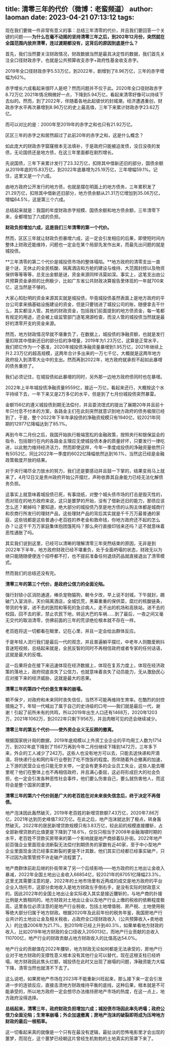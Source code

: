 title: 清零三年的代价（微博：老蛮频道）
author: laoman
date: 2023-04-21 07:13:12
tags:
---

现在我们要做一件非常有意义的事：总结三年清零的代价，<!--more-->并且我们要回答一个关键的问题——**为什么在毫不动摇的坚持清零三年之后，到202年12月份，突然就在全国范围内放弃清零，连过渡期都没有，这背后的原因到底是什么？**

首先，我们当然要关注财政情况，财政数据当然是最具决定性的数据，我们首先关注全口径财政赤字，也就是公共预算收支赤字+政府性基金收支赤字。

2019年全口径财政赤字5.53万亿，到2022年，剧增到了8.96万亿，三年的赤字增幅为62%。

赤字增长六成看起来很吓人是吧？然而问题并不仅于此。2020年全口径财政赤字8.72万亿 2021年情况稍微好一点，下降到5.94万亿，看起来清零好像可以持续下去似的。然而，到了2022年，伴随着各地此起彼伏的封城潮，经济遭遇重创，财政赤字水平再次暴增到8.96万亿的史上最高值，三年下来累计财政赤字23.62万亿。

而可以对比的是：2000年至2019年的赤字之和也只有21.92万亿。

区区三年的赤字之和居然超过了此前20年的赤字之和，这是什么概念？

如此庞大的财政赤字窟窿根本无法填补，于是政府只能被迫发债，没日没夜的发债，无论国债还是地方债，在这三年里面都在剧烈增长。

先说国债，三年下来累计发行了23.32万亿，扣除其中借新还旧的部分，国债余额从2019年底的15.83万亿，到2022年底暴增为25.19万亿，三年增幅59.1%。记住，这里又是一个六成。

由地方政府公开发行的地方债，也就是摆在明面上的地方债务，三年累积发了21.29万亿，扣除其中借新还旧部分，地方债余额从21.31万亿增加到35.06万亿，增幅64.5%，这是第三个六成。

总结起来就是：我国的年度财政赤字规模、国债余额和地方债余额，三年清零下来，全都增加了六成的负担。

**财政负担增加六成，这是我们三年清零的第一个代价。**

然而，区区三年就让财政负担暴增六成，这一定会引发相应的后果，即使短时间内整体上财政还能维持，问题也一定会在某个局部先发作出来，而最先出问题的就是城投债。

**三年清零的第二个代价是城投债市场的整体塌陷。**地方政府的清零支出一直是个谜，无休止的全民核酸、隔离酒店和方舱的建设与维持、大范围封控以及物资保供等等等等，总支出金额是谜，资金来源同样讳莫如深。事实上，这笔支出由公共预算资金承担的比例极少，比如广东省公共财政决算报告里体现的一年就700来亿，这当然是不够的。

大家心知肚明的资金来源其实就是城投债，毕竟城投债虽然表面上是地方政府的平台公司拿来搞基础设施建设的资金，但是只要钱进了城投公司的账，随便拿去干什么，其实都没人管。其他的财政资金，包括我们前面提到的地方债资金，每一笔都有规定的用途，还会被上级监管部门逐笔溯源检查，而没人管的城投债当然就是最好的清零开支的资金来源。

然而，地方财政情况早就不堪重负了，在数据上，城投债的净融资额，也就是发行量扣除其中借新还旧的部分后的净增量，2019年为1.23万亿，这算是正常水平，我们把它作为一个基准，2020年城投债净融资量暴增到1.95万亿，2021年继续上升2.23万亿的超高规模，这两年合计多出来的一万七千亿，大概就是这两年地方政府投入到清零大业中的支出。然而再到2022年，地方政府就承担不起如此暴增的债务重担了。

我们必须记住，在城投债如此暴增的同时，另外那一边地方政府债同时也在暴增。

2022年上半年城投债净融资量9559亿，接近一万亿，看起来还行，大概按这个水平持续下去，一年下来又是2万多亿的水平，但是到了七月份城投债突然暴雷。

金额156亿的遵义城投债到期无法偿付，并且耍流氓式的提出了展期20年并且前十年只付息不付本的方案，各路金主们在此刻突然就意识到地方政府的债务极限已经到了，于是，整个2022年下半年承投债的净融资规模只有1940亿，较2021年同期的12977亿降幅达到了85.1%。

再到今年二月份之后，我国开始执行极端宽松的金融政策，按照央行和银保监会的指令，包括银行在内的各路金主理应无使城投债本身的质量好坏，只要发行一律吃进，以此勉力维持经济活力，然而即使这样，今年一季度成投债的净融资量依然只有5052亿，同比2022年一季度的6022亿降幅依然达到16.1%，当然这已经是金融政策极度开放的结果。

对于央行竭尽全力放水的努力，我们还是要感动并且鼓一下掌的，结果变局马上就来了，4月12日又是贵州政府开始公开摆烂，声称依靠其自身能力已经无法化解债务负担。

这事实上就意味着城投债已死，有事烧纸，对整个城头债市场的打击是毁灭性的，而对现在的地方政府来说，这只是噩梦的开始，没有了借新还旧的能力，那债应该怎么还？赖掉吗？要知道，绝大部分的城投债乃至是地方债的认购主体都是城商行和农商行所发行的理财产品，这些理财产品的背后其实就是千千万万最普通的家庭，这些钱都是这些普通小老百姓的养老金和救命钱，你地方政府还不起的怎么办？让这千千万万家庭集体抱团饿死吗？那么央行直接印钱来还吗？这不就意味着恶性通胀了吗。

其实我们说到这里，已经可以清晰的理解清零三年突然结束的原因，无非是到2022年下半年，地方政府财政已经不堪重负，处于全面坍塌的状态，财政无以为继只能随随便便连个招呼都不打，也不提前准备任何退烧药品就直接退出了清零模式。

然而我们的总结还没有完。

**清零三年的第三个代价，是政府公信力的全面沦陷。**

强行封锁小区消防通道，棒杀宠物猫狗，朝令夕改，早上说不封城，下午就封，踢破门入室消杀，天价隔离酒店，全城饥荒，黑幕重重的保供菜，腐烂的核酸链条，带货的专家，进不去的医院和等死的急诊病人，走不出的机场和高铁站，进不去的校园，回不去的家，禁止农民下地，转运大巴的车祸......到了最后，一夜之间又毫无交代的取消清零，仿佛前面的三年的荒谬绝伦根本就不存在一样。

老百姓将这一切都看在眼里，记在心里，并且一定会给出群体反应。

于是年轻人流行我们是最后一代的观念，并且普遍躺平摆烂，中老年人则酷爱刷抖音迷短视频，总结起来就是，全民反智的同时不再相信政府或者专家的任何话语，这就是最大的反噬。

这一后果将会在接下来迅速体现在经济数据上，体现在复苏力度上，体现在经济政策的落地上，政府彻底丧失了公信力，也就意味着丧失了动员能力，无从激励民心应对接下来的经济威胁，这就是最大的恶果。

**清零三年的第四个代价是生育率的崩塌。**

朝不保夕，对政府和未来同时丧失信任，当然不可能再维持生育率。在酷烈的封控措施之下，年轻一代喊出了属于自己的史诗级的口号——我们就是最后一代，谢谢！引起了前所未有的共鸣，所以2019年出生人口还有1468万，2020年1203万，2021年1062万，到2022年只剩下956万，并且肉眼可见的还会继续减少。

**清零三年的第五个代价——使外资企业义无反顾的撤离。**

根据国家统计局的数据，2019年底规模以上外资工业企业的平均用工人数为1714万，到202年底下降到了1567万再到今年二月份继续下降到1472万，三年多下来，外企的工人减少了242万。这些人也没有地方可以去，只能去送快递和开滴滴，将快递行业和网约车行业卷到了吃不饱饭的程度。而伴随着外企撤离的加速，上下游的民营企业也只能无奈关停，一定会有更多的企业员工失业，这些人能去哪里呢？他们在整体上也不再相信政府，并且满心委屈，这必将形成巨大的社会负担，也一定会引发各种恶性社会事件，他们要么伤害自己，要么就伤害他人，而这将会是整个国家的噩梦。

**清零三年的第六个代价则是广大的老百姓在对未来丧失信念后，终于决定不再借债。**

地产泡沫因此轰然破灭，2019年老百姓的新增贷款额7.43万亿，2020年7.86万亿，2021年达到历史峰值7.92万亿。在此之后，地产泡沫就达到了极点，转身轰然破灭。2022年的居民新增贷款规模只有3.83万亿，较此前的规模直接腰斩，占全部新增贷款的比值更是下降到了18.6%，仅仅只相当于2008年金融海啸时期的水平，老百姓不贷款买房带来的第一个影响就是地产商排着队扑街。2022年地产前百强企业里面现金流断裂无法偿付到期债务的家数有近40家，至于中小型地产企业里面现金流已经事实断裂的更是不计其数，他们其实已经都已经事实破产，只不过因为政策管控不许走破产流程罢了。

地产商群体前赴后继的扑街带来了另一个后续影响——地方政府的土地出让金收入暴减，2022年全国土地出让金收入66854亿，较2021年的87051亿降幅23.3%，这里尤其需要注意的是，2022年的土地市场里有近两成的成交是地方政府的平台企业入场托市，这部分卖地收入是地方财政左手倒右手，是没有实际的财政意义的。因此2022年的全国土地出让金实际收入其实是接近腰斩的，与地产商的扑接比例是大致相同的。地方财政对土地出让金以及地产行业上缴的税收的依赖程度极高，这里各位必须注意的是地产行业税收，包括土地增值税、房产税、土地使用税等绝大部分归属于地方财政。根据2020年及此前年份的税务年鉴，我国房地产行业共计的土地出让金及相关税收，占政府全口径财政收入（公共预算收入+卖地收入）的比值2006年为21.7%，到2019年已经上升到40.3%，如果单看地方财政的收入，比如2019年地方财政的全口径收入205013亿，而地产行业贡献的总收入110700亿，地产行业的财政贡献占地方财政收入的比值高达54.0%。

地产行业的贡献值在2022年腰斩，地方财政无论如何都是无法承受的，房地产行业对于地方财政的支撑性意义根本没有其他行业可以替代，现在这根支柱已经坍塌，地方财政因此焦头烂额，城投债在此时又出现了崩塌的问题，净融资能力大幅下降，清零当然也就清不下去了。

这么说吧，如果房地产市场在2023年不能重新兴旺起来，那么接下来一定会引发进一步的连锁反应，直接击溃地方财政维持平衡的底线，这种后果，根本就是不可能承受的，所以地方政府一定会想尽办法维持房地产市场的热度，在这一点上，地方政府没得选择。

**总结起来，清零三年，政府财政负担增加六成；城投债市场因此率先坍塌；政府公信力全面沦陷；生育率崩塌；外企加速撤离；房地产泡沫的破裂即将成为压垮地方财政的最后一根稻草。**

这一切看起来真的就像是一个只有在最没有逻辑，最扯淡的恐怖电影里才会出现的噩梦，而现在，这个噩梦已经朝这片曾经生机勃勃的土地真实的笼罩下来了。